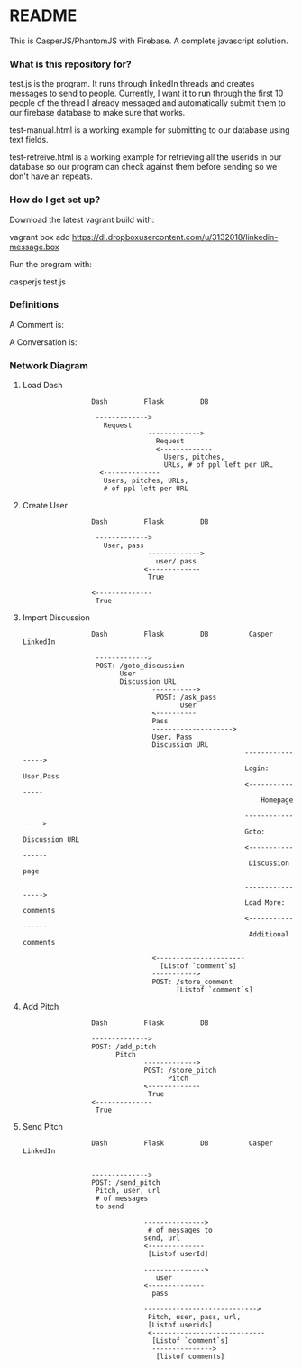 # README #

This is CasperJS/PhantomJS with Firebase. A complete javascript solution.

### What is this repository for? ###

test.js is the program. It runs through linkedIn threads and creates messages to send to people. Currently, I want it to run through the first 10 people of the thread I already messaged and automatically submit them to our firebase database to make sure that works.

test-manual.html is a working example for submitting to our database using text fields.

test-retreive.html is a working example for retrieving all the userids in our database so our program can check against them before sending so we don't have an repeats.

### How do I get set up? ###

Download the latest vagrant build with:

vagrant box add https://dl.dropboxusercontent.com/u/3132018/linkedin-message.box

Run the program with:

casperjs test.js

### Definitions

A Comment is:


A Conversation is:





### Network Diagram


1. Load Dash

                        Dash         Flask         DB  

                         ------------->
                           Request
                                      ------------->
                                        Request
                                        <-------------
                                          Users, pitches,
                                          URLs, # of ppl left per URL
                          <--------------
                           Users, pitches, URLs, 
                           # of ppl left per URL


2. Create User

                        Dash         Flask         DB
                       
                         ------------->
                           User, pass
                                      ------------->
                                        user/ pass
                                     <-------------  
                                      True  
          
                        <--------------  
                         True

3. Import Discussion

                        Dash         Flask         DB          Casper           LinkedIn

                         ------------->
                         POST: /goto_discussion
                               User
                               Discussion URL                 
                                       ----------->
                                        POST: /ask_pass
                                              User
                                       <----------
                                       Pass
                                       -------------------->
                                       User, Pass
                                       Discussion URL
                                                              ----------------->
                                                              Login: User,Pass
                                                              <----------------
                                                                  Homepage

                                                              ----------------->
                                                              Goto: Discussion URL
                                                              <-----------------
                                                               Discussion page

                                                              ----------------->
                                                              Load More: comments
                                                              <-----------------
                                                               Additional comments

                                       <----------------------
                                         [Listof `comment`s]
                                       ----------->
                                       POST: /store_comment
                                             [Listof `comment`s]

4. Add Pitch

                        Dash         Flask         DB

                        -------------->
                        POST: /add_pitch  
                              Pitch  
                                     ------------->  
                                     POST: /store_pitch  
                                           Pitch  
                                     <-------------  
                                      True  
                        <--------------  
                         True


5. Send Pitch

                        Dash         Flask         DB          Casper           LinkedIn


                        -------------->
                        POST: /send_pitch  
                         Pitch, user, url
                         # of messages 
                         to send  

                                     --------------->  
                                      # of messages to
                                     send, url
                                     <--------------
                                      [Listof userId]

                                     --------------->
                                        user
                                     <--------------
                                       pass

                                     ---------------------------->  
                                      Pitch, user, pass, url,  
                                      [Listof userids]
                                      <----------------------------
                                       [Listof `comment`s] 
                                       --------------->
                                        [listof comments]
